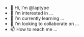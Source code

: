 - 👋 Hi, I’m @laptype
- 👀 I’m interested in ...
- 🌱 I’m currently learning ...
- 💞️ I’m looking to collaborate on ...
- 📫 How to reach me ...

<!---
laptype/laptype is a ✨ special ✨ repository because its `README.md` (this file) appears on your GitHub profile.
You can click the Preview link to take a look at your changes.
--->
